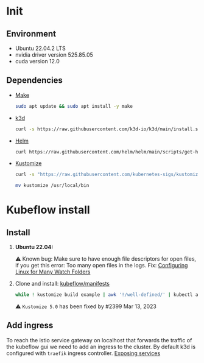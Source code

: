 # Init

## Environment

- Ubuntu 22.04.2 LTS
- nvidia driver version 525.85.05
- cuda version 12.0

## Dependencies

- [Make](https://www.gnu.org/software/make/)

  ```bash
  sudo apt update && sudo apt install -y make
  ```

- [k3d](https://k3d.io/)

  ```bash
  curl -s https://raw.githubusercontent.com/k3d-io/k3d/main/install.sh | bash
  ```

- [Helm](https://helm.sh/)

  ```bash
  curl https://raw.githubusercontent.com/helm/helm/main/scripts/get-helm-3 | bash
  ```

- [Kustomize](https://kustomize.io/)

  ```bash
  curl -s "https://raw.githubusercontent.com/kubernetes-sigs/kustomize/master/hack/install_kustomize.sh"  | bash

  mv kustomize /usr/local/bin
  ```

# Kubeflow install

## Install

1. **Ubuntu 22.04:**

   :warning: Known bug: Make sure to have enough file descriptors for open files, if you get this error: Too many open files in the logs. Fix: [Configuring Linux for Many Watch Folders](https://www.ibm.com/docs/en/aspera-on-demand/3.9?topic=line-configuring-linux-many-watch-folders)

1. Clone and install: [kubeflow/manifests](https://github.com/kubeflow/manifests)

   ```bash
   while ! kustomize build example | awk '!/well-defined/' | kubectl apply -f -; do echo "Retrying to apply resources"; sleep 10; done
   ```

   :warning: `Kustomize 5.0` has been fixed by #2399 Mar 13, 2023

## Add ingress

To reach the istio service gateway on localhost that forwards the traffic of the kubeflow gui we need to add an ingress to the cluster. By default k3d is configured with `traefik` ingress controller. [Exposing services](https://k3d.io/v5.4.6/usage/exposing_services/)
